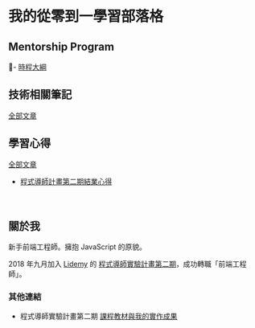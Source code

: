 # 我的從零到一學習部落格

## Mentorship Program
- [時程大綱](https://github.com/twgd/note/blob/master/mentorship_program/main.md)

## 技術相關筆記
[全部文章](https://github.com/twgd/note/issues?q=is%3Aissue+is%3Aopen+label%3A%E6%8A%80%E8%A1%93%E7%9B%B8%E9%97%9C) 

## 學習心得
[全部文章](https://github.com/twgd/note/issues?q=is%3Aissue+is%3Aopen+label%3A%E5%AD%B8%E7%BF%92%E5%BF%83%E5%BE%97)

- [程式導師計畫第二期結業心得](https://github.com/twgd/note/issues/14)

　
　

## 關於我
新手前端工程師。擁抱 JavaScript 的原貌。

2018 年九月加入 [Lidemy](https://www.lidemy.com) 的 [程式導師實驗計畫第二期](https://github.com/Lidemy/mentor-program-2nd)，成功轉職「前端工程師」。

### 其他連結
- 程式導師實驗計畫第二期 [課程教材與我的實作成果](https://github.com/Lidemy/mentor-program-2nd-twgd)
